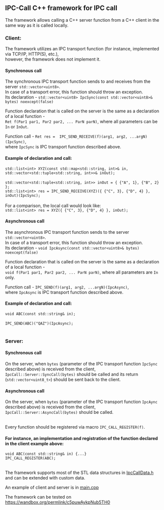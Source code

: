 ## IPC-Call C++ framework for IPC call

The framework allows calling a C++ server function from a C++ client in the same way as it is called locally.

### Client: 

The framework utilizes an IPC transport function (for instance, implemented via TCP/IP, HTTP(S), etc.), <br/>however, the framework does not implement it.<br/>

#### Synchronous call 
The synchronous  IPC transport function sends to and receives from the server ```std::vector<uint8>```.<br/>In case of a transport error, this function should throw an exception.<br/>
Its declaration - `std::vector<uint8> IpcSync(const std::vector<uint8>& bytes) noexcept(false)`

Function declaration that is called on the server is the same as a declaration of a local function -<br/> `Ret f(Par1 par1, Par2 par2, ... ParN parN)`, where all parameters can be `In` or `InOut`.
   
Function call - `Ret res =  IPC_SEND_RECEIVE(f)(arg1, arg2, ...argN)(IpcSync)`, <br/>where `IpcSync` is IPC transport function described above.<br/>

#### Example of declaration and call:
`std::list<int> XYZ(const std::map<std::string, int>& in, std::vector<std::tuple<std::string, int>>& inOut);`<br/><br/>
`std::vector<std::tuple<std::string, int>> inOut = { {"A", 1}, {"B", 2} };`<br/>
`std::list<int> res = IPC_SEND_RECEIVE(XYZ)({ {"C", 3}, {"D", 4} }, inOut)(IpcSync);`
<br/><br/>
For a comparison, the local call would look like:<br/>
`std::list<int> res = XYZ({ {"C", 3}, {"D", 4} }, inOut);`

#### Asynchronous call 
The asynchronous  IPC transport function sends to the server ```std::vector<uint8>```.<br/>In case of a transport error, this function should throw an exception.<br/>
Its declaration - `void IpcAsync(const std::vector<uint8>& bytes) noexcept(false)`

Function declaration that is called on the server is the same as a declaration of a local function -<br/> `void f(Par1 par1, Par2 par2, ... ParN parN)`, where all parameters are `In` only.
   
Function call - `IPC_SEND(f)(arg1, arg2, ...argN)(IpcAsync)`, <br/>where `IpcAsync` is IPC transport function described above.<br/>

#### Example of declaration and call:
`void ABC(const std::string& in);`<br/><br/>
`IPC_SEND(ABC)("QAZ")(IpcAsync);`
<br/><br/>

### Server: 

#### Synchronous call 
On the server, when `bytes` (parameter of the IPC transport function `IpcSync` described above) is received from the client, `IpcCall::Server::SyncCall(bytes)` should be called and its return (`std::vector<uint8_t>`) should be sent back to the client.<br/>

#### Asynchronous call 
On the server, when `bytes` (parameter of the IPC transport function `IpcAync` described above) is received from the client, `IpcCall::Server::AsyncCall(bytes)` should be called.<br/><br/>

Every function should be registered via macro `IPC_CALL_REGISTER(f)`.<br/>

#### For instance, an implementation and registration of the function declared in the client example above:
`void ABC(const std::string& in) {...}`<br/>
`IPC_CALL_REGISTER(ABC);`<br/><br/>

The framework supports most of the STL data structures in [IpcCallData.h](https://github.com/amarmer/IPC-Call/blob/main/IpcCallData.h) and can be extended with custom data.

An example of client and server is in [main.cpp](https://github.com/amarmer/IPC-Call/blob/main/Main.cpp)

The framework can be tested on https://wandbox.org/permlink/c5puwAykpNub5TH0

